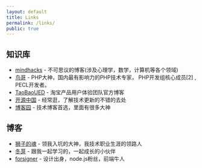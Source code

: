 ```yaml
---
layout: default
title: Links
permalink: /links/
public: true
---
```

## 知识库
* [mindhacks][] - 不可思议的博客(涉及心理学，数学，计算机等各个领域)
* [鸟哥][] - PHP大神，国内最有影响力的PHP技术专家， PHP开发组核心成员[2]  , PECL开发者。
* [TaoBaoUED][] - 淘宝产品用户体验团队官方博客
* [开源中国][] - 经常逛，了解技术更新的不错的去处
* [博客园][] - 技术博客首选，里面有很多大神

## 博客 
* [狮子的魂][] - 领我入坑的大神，我技术职业生涯的领路人
* [冬芽][] - 跟我一起学习的，一起成长的小伙伴
* [forsigner][] - 设计出身，node.js粉丝，前端牛人

[mindhacks]: http://mindhacks.cn
[鸟哥]: http://www.laruence.com/
[狮子的魂]: http://my.oschina.net/jcseg/blog/
[冬芽]: http://my.oschina.net/monsterslayer/blog
[forsigner]: http://forsigner.com/

[TaoBaoUED]: http://ued.taobao.org/blog/
[开源中国]: http://www.oschina.net/
[博客园]: http://www.cnblogs.com/
